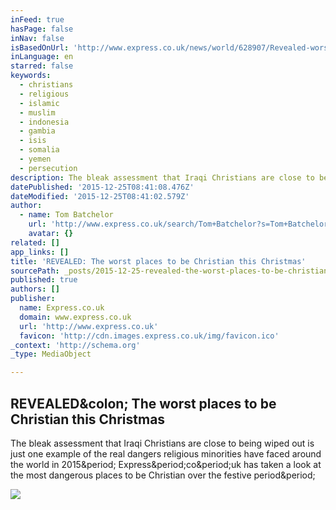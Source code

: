 ```yaml
---
inFeed: true
hasPage: false
inNav: false
isBasedOnUrl: 'http://www.express.co.uk/news/world/628907/Revealed-worst-places-Christian-Christmas'
inLanguage: en
starred: false
keywords:
  - christians
  - religious
  - islamic
  - muslim
  - indonesia
  - gambia
  - isis
  - somalia
  - yemen
  - persecution
description: The bleak assessment that Iraqi Christians are close to being wiped out is just one example of the real dangers religious minorities have faced around the world in 2015. Express.co.uk has taken a look at the most dangerous places to be Christian over the festive period.
datePublished: '2015-12-25T08:41:08.476Z'
dateModified: '2015-12-25T08:41:02.579Z'
author:
  - name: Tom Batchelor
    url: 'http://www.express.co.uk/search/Tom+Batchelor?s=Tom+Batchelor&b=1'
    avatar: {}
related: []
app_links: []
title: 'REVEALED: The worst places to be Christian this Christmas'
sourcePath: _posts/2015-12-25-revealed-the-worst-places-to-be-christian-this-christmas.md
published: true
authors: []
publisher:
  name: Express.co.uk
  domain: www.express.co.uk
  url: 'http://www.express.co.uk'
  favicon: 'http://cdn.images.express.co.uk/img/favicon.ico'
_context: 'http://schema.org'
_type: MediaObject

---
```

<article style=""><h1>REVEALED&amp;colon; The worst places to be Christian this Christmas</h1><p>The bleak assessment that Iraqi Christians are close to being wiped out is just one example of the real dangers religious minorities have faced around the world in 2015&amp;period; Express&amp;period;co&amp;period;uk has taken a look at the most dangerous places to be Christian over the festive period&amp;period;</p><img src="http://cdn.images.express.co.uk/img/dynamic/78/590x/christimas-628907.jpg" /></article>